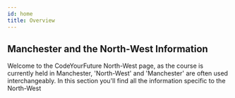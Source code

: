 ```yaml
---
id: home
title: Overview
---
```


## Manchester and the North-West Information

Welcome to the CodeYourFuture North-West page, as the course is currently held in Manchester, 'North-West' and 'Manchester' are often used interchangeably. In this section you'll find all the information specific to the North-West
